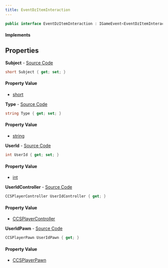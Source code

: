 ```yaml
---
title: EventDzItemInteraction
---
```


```csharp
public interface EventDzItemInteraction : IGameEvent<EventDzItemInteraction>
```

#### Implements

## Properties

**Subject** - [Source Code](https://github.com/swiftly-solution/swiftlys2/blob/main/managed/src/SwiftlyS2.Generated/GameEvents/Interfaces/EventDzItemInteraction.cs#L43)

```csharp
short Subject { get; set; }
```

#### Property Value

- [short](https://learn.microsoft.com/dotnet/api/system.int16)

**Type** - [Source Code](https://github.com/swiftly-solution/swiftlys2/blob/main/managed/src/SwiftlyS2.Generated/GameEvents/Interfaces/EventDzItemInteraction.cs#L50)

```csharp
string Type { get; set; }
```

#### Property Value

- [string](https://learn.microsoft.com/dotnet/api/system.string)

**UserId** - [Source Code](https://github.com/swiftly-solution/swiftlys2/blob/main/managed/src/SwiftlyS2.Generated/GameEvents/Interfaces/EventDzItemInteraction.cs#L36)

```csharp
int UserId { get; set; }
```

#### Property Value

- [int](https://learn.microsoft.com/dotnet/api/system.int32)

**UserIdController** - [Source Code](https://github.com/swiftly-solution/swiftlys2/blob/main/managed/src/SwiftlyS2.Generated/GameEvents/Interfaces/EventDzItemInteraction.cs#L22)

```csharp
CCSPlayerController UserIdController { get; }
```

#### Property Value

- [CCSPlayerController](/docs/api/shared/schemadefinitions/ccsplayercontroller)

**UserIdPawn** - [Source Code](https://github.com/swiftly-solution/swiftlys2/blob/main/managed/src/SwiftlyS2.Generated/GameEvents/Interfaces/EventDzItemInteraction.cs#L29)

```csharp
CCSPlayerPawn UserIdPawn { get; }
```

#### Property Value

- [CCSPlayerPawn](/docs/api/shared/schemadefinitions/ccsplayerpawn)

